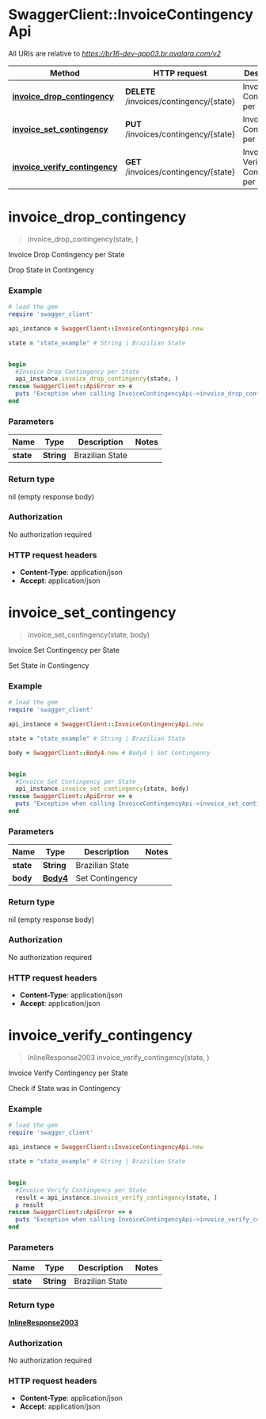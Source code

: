 # SwaggerClient::InvoiceContingencyApi

All URIs are relative to *https://br16-dev-app03.br.avalara.com/v2*

Method | HTTP request | Description
------------- | ------------- | -------------
[**invoice_drop_contingency**](InvoiceContingencyApi.md#invoice_drop_contingency) | **DELETE** /invoices/contingency/{state} | Invoice Drop Contingency per State
[**invoice_set_contingency**](InvoiceContingencyApi.md#invoice_set_contingency) | **PUT** /invoices/contingency/{state} | Invoice Set Contingency per State
[**invoice_verify_contingency**](InvoiceContingencyApi.md#invoice_verify_contingency) | **GET** /invoices/contingency/{state} | Invoice Verify Contingency per State


# **invoice_drop_contingency**
> invoice_drop_contingency(state, )

Invoice Drop Contingency per State

Drop State in Contingency

### Example
```ruby
# load the gem
require 'swagger_client'

api_instance = SwaggerClient::InvoiceContingencyApi.new

state = "state_example" # String | Brazilian State


begin
  #Invoice Drop Contingency per State
  api_instance.invoice_drop_contingency(state, )
rescue SwaggerClient::ApiError => e
  puts "Exception when calling InvoiceContingencyApi->invoice_drop_contingency: #{e}"
end
```

### Parameters

Name | Type | Description  | Notes
------------- | ------------- | ------------- | -------------
 **state** | **String**| Brazilian State | 

### Return type

nil (empty response body)

### Authorization

No authorization required

### HTTP request headers

 - **Content-Type**: application/json
 - **Accept**: application/json



# **invoice_set_contingency**
> invoice_set_contingency(state, body)

Invoice Set Contingency per State

Set State in Contingency

### Example
```ruby
# load the gem
require 'swagger_client'

api_instance = SwaggerClient::InvoiceContingencyApi.new

state = "state_example" # String | Brazilian State

body = SwaggerClient::Body4.new # Body4 | Set Contingency


begin
  #Invoice Set Contingency per State
  api_instance.invoice_set_contingency(state, body)
rescue SwaggerClient::ApiError => e
  puts "Exception when calling InvoiceContingencyApi->invoice_set_contingency: #{e}"
end
```

### Parameters

Name | Type | Description  | Notes
------------- | ------------- | ------------- | -------------
 **state** | **String**| Brazilian State | 
 **body** | [**Body4**](Body4.md)| Set Contingency | 

### Return type

nil (empty response body)

### Authorization

No authorization required

### HTTP request headers

 - **Content-Type**: application/json
 - **Accept**: application/json



# **invoice_verify_contingency**
> InlineResponse2003 invoice_verify_contingency(state, )

Invoice Verify Contingency per State

Check if State was in Contingency

### Example
```ruby
# load the gem
require 'swagger_client'

api_instance = SwaggerClient::InvoiceContingencyApi.new

state = "state_example" # String | Brazilian State


begin
  #Invoice Verify Contingency per State
  result = api_instance.invoice_verify_contingency(state, )
  p result
rescue SwaggerClient::ApiError => e
  puts "Exception when calling InvoiceContingencyApi->invoice_verify_contingency: #{e}"
end
```

### Parameters

Name | Type | Description  | Notes
------------- | ------------- | ------------- | -------------
 **state** | **String**| Brazilian State | 

### Return type

[**InlineResponse2003**](InlineResponse2003.md)

### Authorization

No authorization required

### HTTP request headers

 - **Content-Type**: application/json
 - **Accept**: application/json



